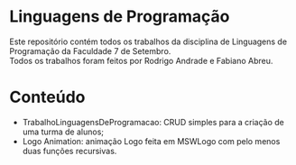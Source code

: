 # Linguagens de Programação  
  
Este repositório contém todos os trabalhos da disciplina de Linguagens de Programação da Faculdade 7 de Setembro.  
Todos os trabalhos foram feitos por Rodrigo Andrade e Fabiano Abreu.  
  
# Conteúdo  
  
* TrabalhoLinguagensDeProgramacao: CRUD simples para a criação de uma turma de alunos;  
* Logo Animation: animação Logo feita em MSWLogo com pelo menos duas funções recursivas.